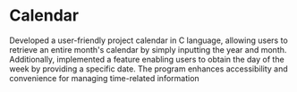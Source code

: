 # Calendar
Developed a user-friendly project calendar in C language, allowing users to retrieve an entire month's calendar by simply inputting the year and month.
Additionally, implemented a feature enabling users to obtain the day of the week by providing a specific date. 
The program enhances accessibility and convenience for managing time-related information
